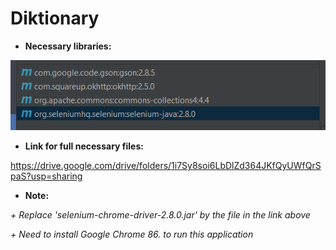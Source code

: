 # Diktionary
 
 * **Necessary libraries:** 
 
![Libraries](libraries.PNG)

 * **Link for full necessary files:**

https://drive.google.com/drive/folders/1i7Sy8soi6LbDlZd364JKfQyUWfQrSpaS?usp=sharing

 * **Note:**
 
 *+ Replace 'selenium-chrome-driver-2.8.0.jar' by the file in the link above*
 
 *+ Need to install Google Chrome 86. to run this application*